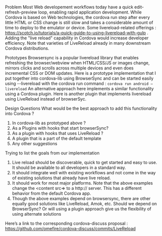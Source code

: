Problem
Most Web developement workflows today have a quick edit-refresh-preview loop, enabling rapid application development. While Cordova is based on Web technologies, the cordova run step after every little HTML or CSS change is still slow and takes a considerable amount of time to deploy to the emulator or device.
Some livereload-related offerings : https://scotch.io/tutorials/a-quick-guide-to-using-livereload-with-gulp .
Adding the "live reload" capability in Cordova would increase developer efficiency. Note that varieties of LiveReload already in many downstream Cordova distributions.

Prototypes
Browsersync is a popular livereload library that enables refreshing the browser/webview when HTML/CSS/JS or images change, mirrors clicks and scrolls across multiple devices and even does incremental CSS or DOM updates. Here is a prototype implementation that I put together into cordova-lib using BrowserSync and can be started easily using --livereload with the cordova run command : `cordova run android –livereload`
An alternative approach here implements a similar functionality using a Cordova plugin. Here is another plugin that implements livereload using LiveReload instead of browserSyc.

Design Questions
What would be the best approach to add this functionality into Cordova ? 
1. In cordova-lib as prototyped above ? 
2. As a Plugins with hooks that start browserSync? 
3. As a plugin with hooks that uses LiveReload ? 
4. A plugin that is a part of the default template 
5. Any other suggestions

Trying to list the goals from our implementation
1.	Live reload should be discoverable, quick to get started and easy to use. It should be available to all developers in a standard way.
2.	It should integrate well with existing workflows and not come in the way of existing solutions that already have live reload.
3.	It should work for most major platforms. Note that the above examples change the <content src=> to a http:// server. This has a different behavior from the default Cordova app.
4.	Though the above examples depend on browsersync, there are other equally good solutions like LiveReload, Amok, etc. Should we depend on BrowserSync? Or will using a plugin approach give us the flexibility of using alternate solutions

Here’s a link to the corresponding cordova-discuss proposal : https://github.com/omefire/cordova-discuss/commits/LiveReload